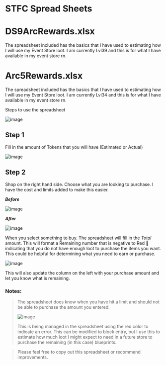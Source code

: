 # STFC Spread Sheets

# DS9ArcRewards.xlsx  
The spreadsheet included has the basics that I have used to estimating how I will use my Event Store loot.  I am currently Lvl39 and this is for what I have available in my event store rn.  

# Arc5Rewards.xlsx  
The spreadsheet included has the basics that I have used to estimating how I will use my Event Store loot.  I am currently Lvl34 and this is for what I have available in my event store rn.  

Steps to use the spreadsheet

![image](https://user-images.githubusercontent.com/32071713/132578024-ed90ef89-25d4-40d9-8759-1ebb40591593.png)


## Step 1
Fill in the amount of Tokens that you will have (Estimated or Actual)

![image](https://user-images.githubusercontent.com/32071713/132560388-41e1866a-0e99-4852-8ecb-d95d71c8bd16.png)

## Step 2
Shop on the right hand side.  Choose what you are looking to purchase.  I have the cost and limits added to make this easier.  

**_Before_**

![image](https://user-images.githubusercontent.com/32071713/132560722-522c7774-8183-4260-9fea-70d6caa69d53.png)

**_After_**

![image](https://user-images.githubusercontent.com/32071713/132560790-26d7a58f-4723-4119-9394-f89ec9f2c58b.png)

When you select something to buy.  The spreadsheet will fill in the *Total* amount.  This will format a Remaining number that is negative to Red :red_circle: indicating that you do not have enough loot to purchase the items you want.  This could be helpful for determining what you need to earn or purchase.    

![image](https://user-images.githubusercontent.com/32071713/132560861-c58cef2c-da93-432b-8759-783d293a5c2f.png)

This will also update the column on the left with your purchase amount and let you know what is remaining.  

### Notes:  

> The spreadsheet does know when you have hit a limit and should not be able to purchase the amount you entered.
>
> ![image](https://user-images.githubusercontent.com/32071713/132561487-a16b413e-3ec2-402c-bc2f-679be28adf00.png)
>
> This is being managed in the spreadsheet using the red color to indicate an error.  This can be modified to block entry, but I use this to estimate how much loot I might expect to need in a future store to purchase the remaining (in this case) blueprints.

> Please feel free to copy out this spreadsheet or recommend improvements.
